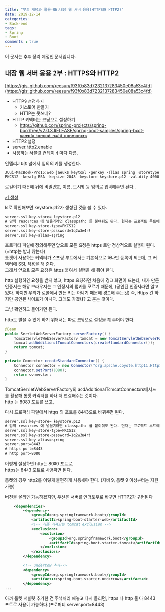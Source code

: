 ```yaml
---
title: "부트 개념과 활용-06.내장 웹 서버 응용(HTTPS와 HTTP2)"
date: 2019-12-14
categories:
- Back-end
tags:
- Spring 
- Boot
comments : true
---
```


이 문서는 추후 정리 예정인 문서입니다.

## 내장 웹 서버 응용 2부 : HTTPS와 HTTP2

[https://gist.github.com/keesun/f93f0b83d7232137283450e08a53c4fd](https://gist.github.com/keesun/f93f0b83d7232137283450e08a53c4fd)

- HTTPS 설정하기
  - 키스토어 만들기
  - HTTP는 못쓰네?
- HTTP 커넥터는 코딩으로 설정하기
  - https://github.com/spring-projects/spring-boot/tree/v2.0.3.RELEASE/spring-boot-samples/spring-boot-sample-tomcat-multi-connectors
-  HTTP2 설정
  - server.http2.enable
  - 사용하는 서블릿 컨테이너 마다 다름.


인텔리J 터미널에서 임의의 키를 생성한다. 
~~~terminal
JUui-MacBook-Pro15:web jaeuk$ keytool -genkey -alias spring -storetype PKCS12 -keyalg RSA -keysize 2048 -keystore keystore.p12 -validity 4000     
~~~
로컬이기 때문에 뒤에 비밀번호, 이름, 도시명 등 임의로 입력해주면 된다.. 



[키 생성](https://github.com/jaeuk2274/jaeuk2274.github.io/blob/master/_posts/img/%EC%8A%A4%ED%94%84%EB%A7%81%20%EB%B6%80%ED%8A%B8%20%EA%B0%9C%EB%85%90%EA%B3%BC%20%ED%99%9C%EC%9A%A9/02.key%20create.png?raw=true)

ls로 확인해보면 keystore.p12가 생성된 것을 볼 수 있다.


~~~xml
server.ssl.key-store= keystore.p12
# 맘약 resources 에 넣을거라면 classpath: 를 붙여줘도 된다. 현재는 프로젝트 루트에 있으니 그냥 사용
server.ssl.key-store-type=PKCS12
server.ssl.key-store-password=1q2w3e4r!
server.ssl.key-alias=spring
~~~

프로퍼티 파일에 정의해주면 앞으로 모든 요청은 https 로만 정상적으로 실행이 된다.(=http는 받지 않는다)            
톰캣이 사용하는 커넥터가 스프링 부트에서는 기본적으로 하나만 등록이 되는데, 그 커텍터에 SSL 적용을 해 준다.        
그래서 앞으로 모든 요청은 https 붙여서 실행을 해 줘야 한다.           

http 실행하면 요청을 받지 않고, 
https 요청하면 처음에 경고 화면이 뜨는데, 
내가 만든 인증서는 해당 브라우저는 그 인정서의 펍키를 모르기 때문에, (공인된 인증서라면 알고 있다. 하지만 우리가 로콜에서 만든 키는 아니기 때문에 경고해 주는것)   즉, Https 긴 하지만 공인된 사이트가 아니다. 그래도 가겠냐? 고 묻는 것이다.

그냥 확인하고 들어가면 된다.


http도 발을 수 있게 하기 위해서는 따로 코딩으로 설정을 해 주어야 한다.



~~~java
@Bean
public ServletWebServerFactory serverFactory() {
    TomcatServletWebServerFactory tomcat = new TomcatServletWebServerFactory();
    tomcat.addAdditionalTomcatConnectors(createStandardConnector());
    return tomcat;
}

private Connector createStandardConnector() {
    Connector connector = new Connector("org.apache.coyote.http11.Http11NioProtocol");
    connector.setPort(8080);
    return connector;
}
~~~
TomcatServletWebServerFactory의 addAdditionalTomcatConnectors메서드를 활용해 톰켓 커넥터를 하나 더 연결해주는 것이다.     
http 는 8080 포트를 쓰고,

다시 프로퍼티 파일에서 https 의 포트를 8443으로 바꿔주면 된다.
~~~Xml
server.ssl.key-store= keystore.p12
# 맘약 resources 에 넣을거라면 classpath: 를 붙여줘도 된다. 현재는 프로젝트 루트에 있으니 그냥 사용
server.ssl.key-store-type=PKCS12
server.ssl.key-store-password=1q2w3e4r!
server.ssl.key-alias=spring
server.port=8443
# https port=8443
# http port=8080
~~~
이렇게 설정하면 http는 8080 포트로,       
https는 8443 포트로 사용하면 된다.        

톰켓의 경우 http2를 이렇게 불편하게 사용해야 한다.
(자바 9, 톰캣 9 이상부터는 지원 가능)

 
버전을 올리면 가능하겠지만, 우선은 서버를 언더토우로 바꾸면 HTTP2가 구현된다
~~~xml
    <dependencies>
        <dependency>
            <groupId>org.springframework.boot</groupId>
            <artifactId>spring-boot-starter-web</artifactId>
            <!-- 기존 가져오는 tomcat exclusion -->
            <exclusions>
                <exclusion>
                    <groupId>org.springframework.boot</groupId>
                    <artifactId>spring-boot-starter-tomcat</artifactId>
                </exclusion>
            </exclusions>
        </dependency>

        <!-- undertow 추가-->
        <dependency>
            <groupId>org.springframework.boot</groupId>
            <artifactId>spring-boot-starter-undertow</artifactId>
        </dependency>
...
~~~


아까 톰켓 서블릿 추가한 건 주석처리 해놓고 다시 돌리면,
https 나 http 둘 다 8443 포트로 사용이 가능하다.(프로퍼티 server.port=8443)










